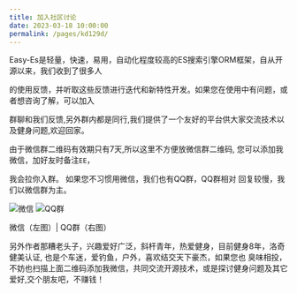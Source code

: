 ```yaml
---
title: 加入社区讨论
date: 2023-03-18 10:00:00
permalink: /pages/kd129d/
---
```


Easy-Es是轻量，快速，易用，自动化程度较高的ES搜索引擎ORM框架，自从开源以来，我们收到了很多人

的使用反馈，并听取这些反馈进行迭代和新特性开发。如果您在使用中有问题，或者想咨询了解，可以加入

群聊和我们反馈,另外群内都是同行,我们提供了一个友好的平台供大家交流技术以及健身问题,欢迎回家。

由于微信群二维码有效期只有7天,所以这里不方便放微信群二维码, 您可以添加我微信，加好友时备注`EE`，

我会拉你入群。 如果您不习惯用微信，我们也有QQ群，QQ群相对 回复较慢，我们以微信群为主。

![微信](/img/wx.png) ![QQ群](/img/qq-group.png)

微信（左图）| QQ群（右图）

另外作者那糟老头子，兴趣爱好广泛，斜杆青年，热爱健身，目前健身8年，洛奇健美认证,
也是个车迷，爱钓鱼，户外，喜欢结交天下豪杰，如果您也 臭味相投，
不妨也扫描上面二维码添加我微信，共同交流开源技术，或是探讨健身问题及其它爱好,交个朋友吧，不赚钱！
